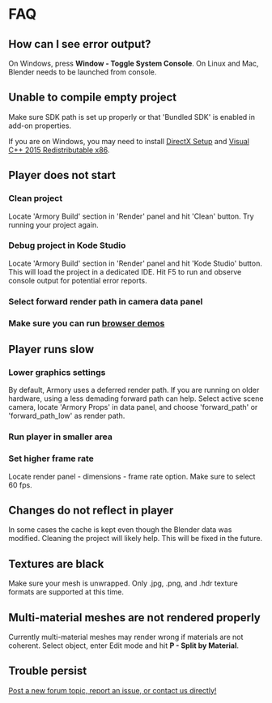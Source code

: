 # FAQ

## How can I see error output?

On Windows, press **Window - Toggle System Console**. On Linux and Mac, Blender needs to be launched from console.

## Unable to compile empty project
Make sure SDK path is set up properly or that 'Bundled SDK' is enabled in add-on properties.
  
If you are on Windows, you may need to install [DirectX Setup](https://download.microsoft.com/download/1/7/1/1718CCC4-6315-4D8E-9543-8E28A4E18C4C/dxwebsetup.exe)
and [Visual C++ 2015 Redistributable x86](https://www.microsoft.com/en-us/download/details.aspx?id=48145).

## Player does not start

### Clean project
Locate 'Armory Build' section in 'Render' panel and hit 'Clean' button. Try running your project again.

### Debug project in Kode Studio
Locate 'Armory Build' section in 'Render' panel and hit 'Kode Studio' button. This will load the project in a dedicated IDE. Hit F5 to run and observe console output for potential error reports.

### Select forward render path in camera data panel

### Make sure you can run [browser demos](http://armory3d.org/download.html)

## Player runs slow
### Lower graphics settings
By default, Armory uses a deferred render path. If you are running on older hardware, using a less demading forward path can help. Select active scene camera, locate 'Armory Props' in data panel, and choose 'forward_path' or 'forward_path_low' as render path.

### Run player in smaller area

### Set higher frame rate
Locate render panel - dimensions - frame rate option. Make sure to select 60 fps.

## Changes do not reflect in player

In some cases the cache is kept even though the Blender data was modified. Cleaning the project will likely help. This will be fixed in the future.

## Textures are black

Make sure your mesh is unwrapped. Only .jpg, .png, and .hdr texture formats are supported at this time.

## Multi-material meshes are not rendered properly

Currently multi-material meshes may render wrong if materials are not coherent. Select object, enter Edit mode and hit **P - Split by Material**.

## Trouble persist
[Post a new forum topic, report an issue, or contact us directly!](http://armory3d.org/support.html)

